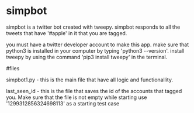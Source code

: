 # simpbot
simpbot is a twitter bot created with tweepy.
simpbot responds to all the tweets that have '#apple' in it that you are tagged.
 
you must have a twitter developer account to make this app.
make sure that python3 is installed in your computer by typing 'python3 --version'.
install tweepy by using the command 'pip3 install tweepy' in the terminal.

#files

simpbot1.py - this is the main file that have all logic and functionallity.

last_seen_id - this is the file that saves the id of the accounts that tagged you. Make sure that the file is not empty while starting use '1299312856324698113' as a starting test case  

